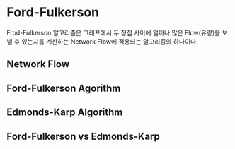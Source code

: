 # Ford-Fulkerson
  Frod-Fulkerson 알고리즘은 그래프에서 두 정점 사이에 얼마나 많은 Flow(유량)을 보낼 수 있는지를 계산하는 Network Flow에 적용되는 알고리즘의 하나이다.
  
## Network Flow
  
## Ford-Fulkerson Agorithm
  
## Edmonds-Karp Algorithm
  
## Ford-Fulkerson vs Edmonds-Karp
